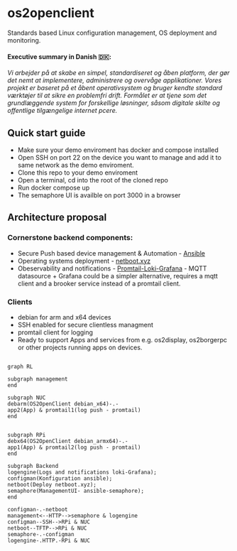 # os2openclient
Standards based Linux configuration management, OS deployment and monitoring.

#### Executive summary in Danish 🇩🇰:
*Vi arbejder på at skabe en simpel, standardiseret og åben platform, der gør det nemt at implementere, administrere og overvåge applikationer. Vores projekt er baseret på et åbent operativsystem og bruger kendte standard værktøjer til at sikre en problemfri drift. Formålet er at tjene som det grundlæggende system for forskellige løsninger, såsom digitale skilte og offentlige tilgængelige internet pcere.*

## Quick start guide
- Make sure your demo enviroment has docker and compose installed
- Open SSH on port 22 on the device you want to manage and add it to same network as the demo enviroment.
- Clone this repo to your demo enviroment
- Open a terminal, cd into the root of the cloned repo
- Run docker compose up
- The semaphore UI is availble on port 3000 in a browser

## Architecture proposal

### Cornerstone backend components:
- Secure Push based device management & Automation - [Ansible](https://www.ansible.com/overview/how-ansible-works)
- Operating systems deployment  - [netboot.xyz](https://netboot.xyz/docs)
- Obeservability and notifications - [Promtail-Loki-Grafana](https://grafana.com/oss/loki/) - MQTT datasource + Grafana could be a simpler alternative, requires a mqtt client and a brooker service instead of a promtail client.

### Clients
- debian for arm and x64 devices
- SSH enabled for secure clientless managment
- promtail client for logging
- Ready to support Apps and services from e.g. os2display, os2borgerpc or other projects running apps on devices. 

```mermaid

graph RL

subgraph management
end

subgraph NUC
debarm(OS2OpenClient debian_x64)-.-
app2(App) & promtail1(log push - promtail)
end


subgraph RPi
debx64(OS2OpenClient debian_armx64)-.-
app1(App) & promtail2(log push - promtail)
end

subgraph Backend
logengine(Logs and notifications loki-Grafana);
configman(Konfiguration ansible);
netboot(Deploy netboot.xyz);
semaphore(ManagementUI- ansible-semaphore);
end

configman-.-netboot
management<--HTTP-->semaphore & logengine
configman--SSH-->RPi & NUC
netboot--TFTP-->RPi & NUC
semaphore-.-configman
logengine-.HTTP.-RPi & NUC

```
